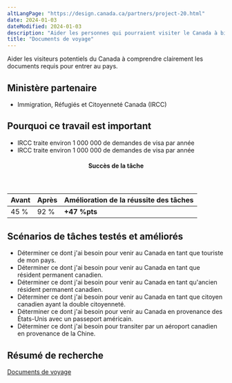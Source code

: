 ```yaml
---
altLangPage: "https://design.canada.ca/partners/project-20.html"
date: 2024-01-03
dateModified: 2024-01-03
description: "Aider les personnes qui pourraient visiter le Canada à bien comprendre quels sont les documents requis pour entrer au pays."
title: "Documents de voyage"
---
```

<p>Aider les visiteurs potentiels du Canada à comprendre clairement les documents requis pour entrer au pays.</p>
<h2>Ministère partenaire</h2>
<ul>
  <li>Immigration, Réfugiés et Citoyenneté Canada (IRCC)</li>
</ul>
<h2>Pourquoi ce travail est important</h2>
<ul class="lst-spcd">
  <li>IRCC traite environ 1&nbsp;000&nbsp;000 de demandes de visa par année</li>
  <li>IRCC traite environ 1&nbsp;000&nbsp;000 de demandes de visa par année</li>
</ul>
<div class="row mrgn-tp-lg mrgn-bttm-lg">
  <div class="col-md-8">
    <div class="panel panel-success">
      <header class="panel-heading">
        <h4 class="panel-title text-center">Succès de la tâche</h4>
      </header>
      <table class="table">
        <thead>
          <tr style="">
            <th scope="col" class="col-md-3">Avant</th>
            <th scope="col" class="col-md-3">Après</th>
            <th scope="col" class="col-md-6">Amélioration de la réussite des tâches</th>
          </tr>
        </thead>
        <tbody>
          <tr>
            <td class="table-smnum">45&nbsp;%</td>
            <td class="table-smnum">92&nbsp;%</td>
            <td class="table-smnum"><span class="text-success"><strong>+47&nbsp;%pts</strong></span></td>
          </tr>
        </tbody>
      </table>
    </div>
  </div>
</div>
<h2>Scénarios de tâches testés et améliorés</h2>
<ul class="lst-spcd">
  <li>Déterminer ce dont j'ai besoin pour venir au Canada en tant que touriste de mon pays.</li>
  <li>Déterminer ce dont j'ai besoin pour venir au Canada en tant que résident permanent canadien.</li>
  <li>Déterminer ce dont j'ai besoin pour venir au Canada en tant qu'ancien résident permanent canadien.</li>
  <li>Déterminer ce dont j'ai besoin pour venir au Canada en tant que citoyen canadien ayant la double citoyenneté.</li>
  <li>Déterminer ce dont j'ai besoin pour venir au Canada en provenance des États-Unis avec un passeport américain.</li>
  <li>Déterminer ce dont j'ai besoin pour transiter par un aéroport canadien en provenance de la Chine.</li>
</ul>
<h2>Résumé de recherche</h2>
<p><a href="https://blogue.canada.ca/2018/03/29/visiter-le-canada-optimisation.html">Documents de voyage</a></p>
